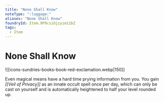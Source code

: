 ```yaml
---
title: "None Shall Know"
noteType: ":luggage:"
aliases: "None Shall Know"
foundryId: Item.9P9csiOjzyim11bZ
tags:
  - Item
---
```


# None Shall Know
![[icons-sundries-books-book-red-exclamation.webp|150]]

Even magical means have a hard time prying information from you. You gain _[[Veil of Privacy]]_ as an innate occult spell once per day, which can only be cast on yourself and is automatically heightened to half your level rounded up.
